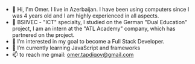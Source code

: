 - 👋 Hi, I'm Omer. I live in Azerbaijan. I have been using computers since I was 4 years old and I am highly experienced in all aspects.
- 🏫 BSIIVEC - "ICT" specialty, I studied on the German "Dual Education" project, I am an intern at the "ATL Academy" company, which has partnered on the project.
- 👀 I’m interested in my goal to become a Full Stack Developer.
- 🌱 I’m currently learning JavaScript and frameworks
- 📫 to reach me gmail: omer.tapdiqov@gmail.com
